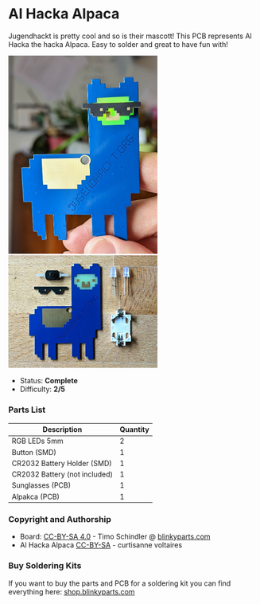 # Al Hacka Alpaca


Jugendhackt is pretty cool and so is their mascott! This PCB represents Al Hacka the hacka Alpaca. Easy to solder and great to have fun with!

<img src="manual/images/thumbnail.jpg" width=300px alt="Al Hacka Alpaca"> <img src="manual/images/PXL_20230608_085623606.jpg" width=300px alt="Al Hacka Alpaca">

- Status: **Complete**
- Difficulty: **2/5**

### Parts List

| Description                   | Quantity |
|-------------------------------|----------|
| RGB LEDs 5mm                  |     2    |
| Button (SMD)                  |     1    |
| CR2032 Battery Holder (SMD)   |     1    |
| CR2032 Battery (not included) |     1    |
| Sunglasses (PCB)		|     1    |
| Alpakca (PCB)			|     1    |

### Copyright and Authorship

- Board: [CC-BY-SA 4.0](https://creativecommons.org/licenses/by-sa/4.0/) - Timo Schindler @ [blinkyparts.com](https://shop.blinkyparts.com)
- Al Hacka Alpaca [CC-BY-SA](https://creativecommons.org/licenses/by-sa/4.0/) - curtisanne voltaires

### Buy Soldering Kits
If you want to buy the parts and PCB for a soldering kit you can find everything here: [shop.blinkyparts.com](https://shop.blinkyparts.com/de/Das-Jugendhackt-Al-Hacka-Cooler-als-die-Realtitaet-erlaubt/blink238742)
